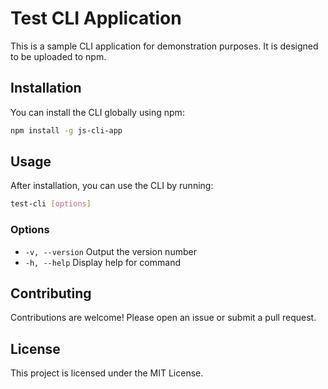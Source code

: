 # Test CLI Application

This is a sample CLI application for demonstration purposes. It is designed to be uploaded to npm.

## Installation

You can install the CLI globally using npm:

```bash
npm install -g js-cli-app
```

## Usage

After installation, you can use the CLI by running:

```bash
test-cli [options]
```

### Options

- `-v, --version`  Output the version number
- `-h, --help`     Display help for command

## Contributing

Contributions are welcome! Please open an issue or submit a pull request.

## License

This project is licensed under the MIT License.